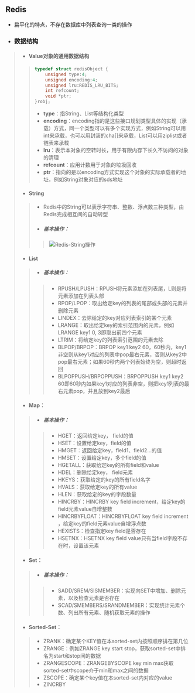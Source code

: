## Redis

- 扁平化的特点，不存在数据库中列表查询一类的操作

- ### 数据结构

> - #### Value对象的通用数据结构
>
> > ```c
> > typedef struct redisObject {
> >     unsigned type:4;
> >     unsigned encoding:4;
> >     unsigned lru:REDIS_LRU_BITS;
> >     int refcount;
> >     void *ptr;
> > }robj;
> > ```
> >
> > - **type**：指String、List等结构化类型
> > - **encoding**：encoding指的是这些接口规划类型具体的实现（承载）方式，同一个类型可以有多个实现方式，例如String可以用int来承载，也可以用封装的cha[]来承载，List可以用ziplist或者链表来承载
> > - **lru**：表示本对象的空转时长，用于有限内存下长久不访问的对象的清理
> > - **refcount**：应用计数用于对象的垃圾回收
> > - **ptr**：指向的是以encoding方式实现这个对象的实际承载者的地址，例如String对象对应的sds地址
>
> - #### String
>
> >- Redis中的String可以表示字符串、整数、浮点数三种类型，由Redis完成相互间的自动转型
> >
> >- ##### 基本操作：
> >
> > > ![Redis-String操作](https://note.youdao.com/yws/api/personal/file/WEBda5af15f4bd8cfc917bf6764295d3d05?method=download&shareKey=c5e74b3ff893de9a0f9e53fffce19803)
>
> - #### List
>
> > - ##### 基本操作：
> >
> > > - RPUSH/LPUSH：RPUSH将元素添加在列表尾，L则是将元素添加在列表头部
> > > - RPOP/LPOP：取出给定key的列表的尾部或头部的元素并删除元素
> > > - LINDEX：去除给定的key对应列表索引的某个元素
> > > - LRANGE：取出给定key的索引范围内的元素，例如LRANGE key1 0, 3即取出前四个元素
> > > - LTRIM：将给定key的列表索引范围的元素去除
> > > - BLPOP/BRPOP：BRPOP key1 key2 60，60秒内，key1非空则从key1对应的列表中pop最右元素，否则从key2中pop最右元素；如果60秒内两个列表始终为空，则超时返回
> > > - BLPOPPUSH/BRPOPPUSH：BRPOPPUSH key1 key2 60即60秒内如果key1对应的列表非空，则把key1列表的最右元素pop，并且放到key2最后
>
> - #### Map：
>
> > - ##### 基本操作：
> >
> > > - HGET：返回给定key， field的值
> > > - HSET：设置给定key，field的值
> > > - HMGET：返回给定key，field1、field2...的值
> > > - HMSET：设置给定key，多个field的值
> > > - HGETALL：获取给定key的所有field和value
> > > - HDEL：删除给定key， field元素
> > > - HKEYS：获取给定的key的所有field名字
> > > - HVALS：获取给定key的所有value
> > > - HLEN：获取给定的key的字段数量
> > > - HINCRBY：HINCRBY key field increment，给定key的field元素value自增整数
> > > - HINCRBYFLOAT：HINCRBYFLOAT key field increment ，给定key的field元素value自增浮点数
> > > - HEXISTS：检查指定key field是否存在
> > > - HSETNX：HSETNX key field value只有当field字段不存在时，设置该元素
>
> - #### Set：
>
> > - ##### 基本操作：
> >
> > > - SADD/SREM/SISMEMBER：实现向SET中增加、删除元素，以及检查元素是否存在
> > > - SCAD/SMEMBERS/SRANDMEMBER：实现统计元素个数、列出所有元素、随机获取元素的操作
>
> - #### Sorted-Set：
>
> > - ZRANK：确定某个KEY值在本sorted-set内按照顺序排在第几位
> > - ZRANGE：例如ZRANGE key start stop，获取sorted-set中排名为start和stop间的数据
> > - ZRANGESCOPE：ZRANGEBYSCOPE key min max获取sorted-set中scope介于min和max之间的数据
> > - ZSCOPE：确定某个key值在本sorted-set内对应的value
> > - ZINCRBY
